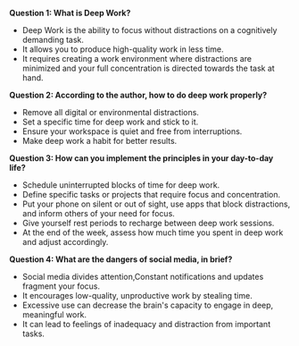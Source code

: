 **Question 1: What is Deep Work?**

- Deep Work is the ability to focus without distractions on a cognitively demanding task.
- It allows you to produce high-quality work in less time.
- It requires creating a work environment where distractions are minimized and your full concentration is directed towards the task at hand.

**Question 2: According to the author, how to do deep work properly?**

- Remove all digital or environmental distractions.
- Set a specific time for deep work and stick to it.
- Ensure your workspace is quiet and free from interruptions.
- Make deep work a habit for better results.

**Question 3: How can you implement the principles in your day-to-day life?**

- Schedule uninterrupted blocks of time for deep work.
- Define specific tasks or projects that require focus and concentration.
- Put your phone on silent or out of sight, use apps that block distractions, and inform others of your need for focus.
- Give yourself rest periods to recharge between deep work sessions.
- At the end of the week, assess how much time you spent in deep work and adjust accordingly.

**Question 4: What are the dangers of social media, in brief?**

- Social media divides attention,Constant notifications and updates fragment your focus.
- It encourages low-quality, unproductive work by stealing time.
- Excessive use can decrease the brain's capacity to engage in deep, meaningful work.
- It can lead to feelings of inadequacy and distraction from important tasks.

